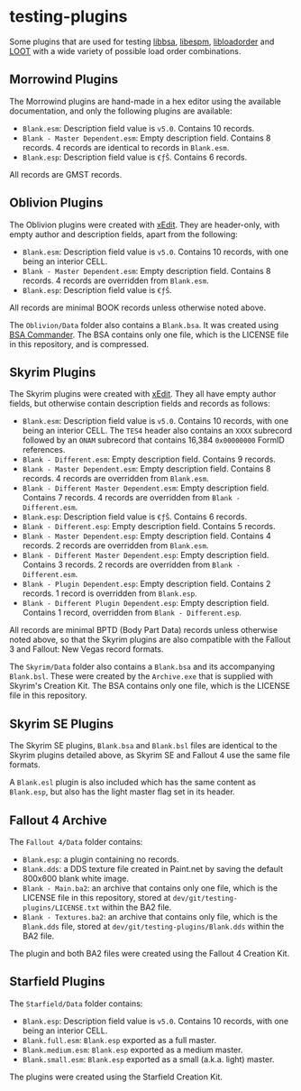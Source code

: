 testing-plugins
===============

Some plugins that are used for testing [libbsa](https://github.com/Ortham/libbsa), [libespm](https://github.com/Ortham/libespm), [libloadorder](https://github.com/Ortham/libloadorder) and [LOOT](https://github.com/LOOT) with a wide variety of possible load order combinations.

## Morrowind Plugins

The Morrowind plugins are hand-made in a hex editor using the available documentation, and only the following plugins are available:

* `Blank.esm`: Description field value is `v5.0`. Contains 10 records.
* `Blank - Master Dependent.esm`: Empty description field. Contains 8 records. 4 records are identical to records in `Blank.esm`.
* `Blank.esp`: Description field value is `€ƒŠ`. Contains 6 records.

All records are GMST records.

## Oblivion Plugins

The Oblivion plugins were created with [xEdit](https://github.com/TES5Edit). They are header-only, with empty author and description fields, apart from the following:

* `Blank.esm`: Description field value is `v5.0`. Contains 10 records, with one being an interior CELL.
* `Blank - Master Dependent.esm`: Empty description field. Contains 8 records. 4 records are overridden from `Blank.esm`.
* `Blank.esp`: Description field value is `€ƒŠ`.

All records are minimal BOOK records unless otherwise noted above.

The `Oblivion/Data` folder also contains a `Blank.bsa`. It was created using [BSA Commander](http://www.nexusmods.com/oblivion/mods/3311/). The BSA contains only one file, which is the LICENSE file in this repository, and is compressed.


## Skyrim Plugins

The Skyrim plugins were created with [xEdit](https://github.com/TES5Edit). They all have empty author fields, but otherwise contain description fields and records as follows:

* `Blank.esm`: Description field value is `v5.0`. Contains 10 records, with one being an interior CELL. The `TES4` header also contains an `XXXX` subrecord followed by an `ONAM` subrecord that contains 16,384 `0x00000000` FormID references.
* `Blank - Different.esm`: Empty description field. Contains 9 records.
* `Blank - Master Dependent.esm`: Empty description field. Contains 8 records. 4 records are overridden from `Blank.esm`.
* `Blank - Different Master Dependent.esm`: Empty description field. Contains 7 records. 4 records are overridden from `Blank - Different.esm`.
* `Blank.esp`: Description field value is `€ƒŠ`. Contains 6 records.
* `Blank - Different.esp`: Empty description field. Contains 5 records.
* `Blank - Master Dependent.esp`: Empty description field. Contains 4 records. 2 records are overridden from `Blank.esm`.
* `Blank - Different Master Dependent.esp`: Empty description field. Contains 3 records. 2 records are overridden from `Blank - Different.esm`.
* `Blank - Plugin Dependent.esp`: Empty description field. Contains 2 records. 1 record is overridden from `Blank.esp`.
* `Blank - Different Plugin Dependent.esp`: Empty description field. Contains 1 record, overridden from `Blank - Different.esp`.

All records are minimal BPTD (Body Part Data) records unless otherwise noted above, so that the Skyrim plugins are also compatible with the Fallout 3 and Fallout: New Vegas record formats.

The `Skyrim/Data` folder also contains a `Blank.bsa` and its accompanying `Blank.bsl`. These were created by the `Archive.exe` that is supplied with Skyrim's Creation Kit. The BSA contains only one file, which is the LICENSE file in this repository.

## Skyrim SE Plugins

The Skyrim SE plugins, `Blank.bsa` and `Blank.bsl` files are identical to the Skyrim plugins detailed above, as Skyrim SE and Fallout 4 use the same file formats.

A `Blank.esl` plugin is also included which has the same content as `Blank.esp`, but also has the light master flag set in its header.

## Fallout 4 Archive

The `Fallout 4/Data` folder contains:

* `Blank.esp`: a plugin containing no records.
* `Blank.dds`: a DDS texture file created in Paint.net by saving the default 800x600 blank white image.
* `Blank - Main.ba2`: an archive that contains only one file, which is the LICENSE file in this repository, stored at `dev/git/testing-plugins/LICENSE.txt` within the BA2 file.
* `Blank - Textures.ba2`: an archive that contains only file, which is the `Blank.dds` file, stored at `dev/git/testing-plugins/Blank.dds` within the BA2 file.

The plugin and both BA2 files were created using the Fallout 4 Creation Kit.

## Starfield Plugins

The `Starfield/Data` folder contains:

* `Blank.esp`: Description field value is `v5.0`. Contains 10 records, with one being an interior CELL.
* `Blank.full.esm`: `Blank.esp` exported as a full master.
* `Blank.medium.esm`: `Blank.esp` exported as a medium master.
* `Blank.small.esm`: `Blank.esp` exported as a small (a.k.a. light) master.

The plugins were created using the Starfield Creation Kit.
